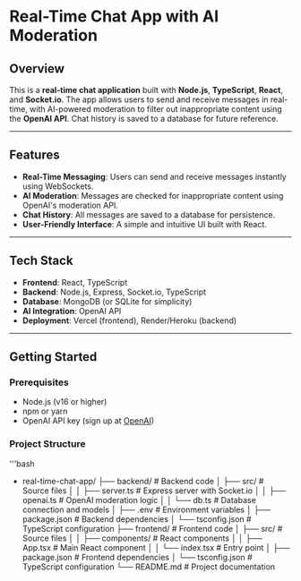 # Real-Time Chat App with AI Moderation

## Overview
This is a **real-time chat application** built with **Node.js**, **TypeScript**, **React**, and **Socket.io**. The app allows users to send and receive messages in real-time, with AI-powered moderation to filter out inappropriate content using the **OpenAI API**. Chat history is saved to a database for future reference.

---

## Features
- **Real-Time Messaging**: Users can send and receive messages instantly using WebSockets.
- **AI Moderation**: Messages are checked for inappropriate content using OpenAI's moderation API.
- **Chat History**: All messages are saved to a database for persistence.
- **User-Friendly Interface**: A simple and intuitive UI built with React.

---

## Tech Stack
- **Frontend**: React, TypeScript
- **Backend**: Node.js, Express, Socket.io, TypeScript
- **Database**: MongoDB (or SQLite for simplicity)
- **AI Integration**: OpenAI API
- **Deployment**: Vercel (frontend), Render/Heroku (backend)

---

## Getting Started

### Prerequisites
- Node.js (v16 or higher)
- npm or yarn
- OpenAI API key (sign up at [OpenAI](https://openai.com/api/))

### Project Structure
'''bash
- real-time-chat-app/
├── backend/                  # Backend code
│   ├── src/                  # Source files
│   │   ├── server.ts         # Express server with Socket.io
│   │   ├── openai.ts         # OpenAI moderation logic
│   │   └── db.ts            # Database connection and models
│   ├── .env                  # Environment variables
│   ├── package.json          # Backend dependencies
│   └── tsconfig.json         # TypeScript configuration
├── frontend/                 # Frontend code
│   ├── src/                  # Source files
│   │   ├── components/       # React components
│   │   ├── App.tsx           # Main React component
│   │   └── index.tsx         # Entry point
│   ├── package.json          # Frontend dependencies
│   └── tsconfig.json         # TypeScript configuration
└── README.md                 # Project documentation

